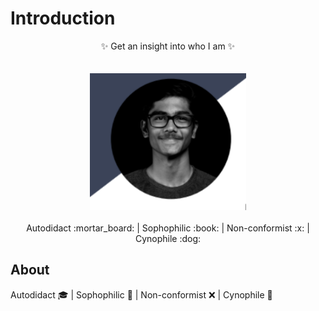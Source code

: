 # Introduction

<p align="center">
  ✨ Get an insight into who I am ✨<br>
  <br>
  <br>
  <img width="250"  src="my image.png">
  <br>
  <br> 
    Autodidact :mortar_board:
	| Sophophilic :book:
	| Non-conformist :x:
	| Cynophile :dog:<br>

</p>

## About

 Autodidact :mortar_board:
| Sophophilic :book:
| Non-conformist :x:
| Cynophile :dog:<br>





